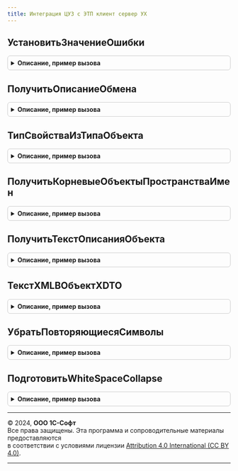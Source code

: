 ```yaml
---
title: Интеграция ЦУЗ с ЭТП клиент сервер УХ
---
```



## УстановитьЗначениеОшибки
<details style="margin: 1em 0; padding: 0.5em; border: 1px solid #ccc; border-radius: 6px;">

<summary style="font-weight: bold; cursor: pointer;">Описание, пример вызова</summary>

```bsl

// Установить значения полей описания транзакции для переданной ошибки.
Процедура УстановитьЗначениеОшибки(ПоляОписанияТранзакции, ТекстОшибки) Экспорт
```

Пример вызова
```bsl
ИнтеграцияЦУЗсЭТПКлиентСерверУХ.УстановитьЗначениеОшибки(ПоляОписанияТранзакции, ТекстОшибки) 
```
</details>

## ПолучитьОписаниеОбмена
<details style="margin: 1em 0; padding: 0.5em; border: 1px solid #ccc; border-radius: 6px;">

<summary style="font-weight: bold; cursor: pointer;">Описание, пример вызова</summary>

```bsl

Функция ПолучитьОписаниеОбмена(КомандаОбмена, ЭТП, ОбъектВыгрузки, ПараметрыПодключенияКЭТП, ПоляОписанияТранзакции) Экспорт
```

Пример вызова
```bsl
Результат = ИнтеграцияЦУЗсЭТПКлиентСерверУХ.ПолучитьОписаниеОбмена(КомандаОбмена, ЭТП, ОбъектВыгрузки, ПараметрыПодключенияКЭТП, ПоляОписанияТранзакции) 
```
</details>

## ТипСвойстваИзТипаОбъекта
<details style="margin: 1em 0; padding: 0.5em; border: 1px solid #ccc; border-radius: 6px;">

<summary style="font-weight: bold; cursor: pointer;">Описание, пример вызова</summary>

```bsl

Функция ТипСвойстваИзТипаОбъекта(ТипОбъекта, ИмяСвойства) Экспорт
```

Пример вызова
```bsl
Результат = ИнтеграцияЦУЗсЭТПКлиентСерверУХ.ТипСвойстваИзТипаОбъекта(ТипОбъекта, ИмяСвойства) 
```
</details>

## ПолучитьКорневыеОбъектыПространстваИмен
<details style="margin: 1em 0; padding: 0.5em; border: 1px solid #ccc; border-radius: 6px;">

<summary style="font-weight: bold; cursor: pointer;">Описание, пример вызова</summary>

```bsl

Функция ПолучитьКорневыеОбъектыПространстваИмен(ФабрикаXDTO, ПространствоИмен) Экспорт
```

Пример вызова
```bsl
Результат = ИнтеграцияЦУЗсЭТПКлиентСерверУХ.ПолучитьКорневыеОбъектыПространстваИмен(ФабрикаXDTO, ПространствоИмен) 
```
</details>

## ПолучитьТекстОписанияОбъекта
<details style="margin: 1em 0; padding: 0.5em; border: 1px solid #ccc; border-radius: 6px;">

<summary style="font-weight: bold; cursor: pointer;">Описание, пример вызова</summary>

```bsl

// Преобразуем объект-XDTO в текст XML
//
// Параметры:
//  ФабрикаXDTO	- ФабрикаXDTO - фабрика.
//  Объект		- ОбъектXDTO | ЗначениеXDTO -
//  ИмяТэга		- Строка - имя тэга в который нужно сделать запись.
//
// Возвращаемое значение:
//   - Строка - текст XML представления переданного объекта.
//
Функция ПолучитьТекстОписанияОбъекта(ФабрикаXDTO, Объект, ИмяТэга) Экспорт
```

Пример вызова
```bsl
Результат = ИнтеграцияЦУЗсЭТПКлиентСерверУХ.ПолучитьТекстОписанияОбъекта(ФабрикаXDTO, Объект, ИмяТэга) 
```
</details>

## ТекстXMLВОбъектXDTO
<details style="margin: 1em 0; padding: 0.5em; border: 1px solid #ccc; border-radius: 6px;">

<summary style="font-weight: bold; cursor: pointer;">Описание, пример вызова</summary>

```bsl

// Преобразуем объект-XDTO в текст XML
//
// Параметры:
//  ФабрикаXDTO	- ФабрикаXDTO - фабрика.
//	ТекстXML	- Строка - текст представления объекта.
//  ТипXDTO		- ТипЗначенияXDTO | ТипОбъектаXDTO | Неопределно - тип
//					объекта для чтения. Если не указан, то будем
//					пытаться определить тип из текста.
//
// Возвращаемое значение:
//   - ЗначенияXDTO | ОбъектаXDTO - прочитанный объект.
//
Функция ТекстXMLВОбъектXDTO(ФабрикаXDTO, ТекстXML, ТипXDTO) Экспорт
```

Пример вызова
```bsl
Результат = ИнтеграцияЦУЗсЭТПКлиентСерверУХ.ТекстXMLВОбъектXDTO(ФабрикаXDTO, ТекстXML, ТипXDTO) 
```
</details>

## УбратьПовторяющиесяСимволы
<details style="margin: 1em 0; padding: 0.5em; border: 1px solid #ccc; border-radius: 6px;">

<summary style="font-weight: bold; cursor: pointer;">Описание, пример вызова</summary>

```bsl

// Удаляем лишние пробельные символы
Функция УбратьПовторяющиесяСимволы(Текст, СимволДляПроверки) Экспорт
```

Пример вызова
```bsl
Результат = ИнтеграцияЦУЗсЭТПКлиентСерверУХ.УбратьПовторяющиесяСимволы(Текст, СимволДляПроверки) 
```
</details>

## ПодготовитьWhiteSpaceCollapse
<details style="margin: 1em 0; padding: 0.5em; border: 1px solid #ccc; border-radius: 6px;">

<summary style="font-weight: bold; cursor: pointer;">Описание, пример вызова</summary>

```bsl

Функция ПодготовитьWhiteSpaceCollapse(Текст) Экспорт
```

Пример вызова
```bsl
Результат = ИнтеграцияЦУЗсЭТПКлиентСерверУХ.ПодготовитьWhiteSpaceCollapse(Текст) 
```
</details>

---

© 2024, **ООО 1С-Софт**  
Все права защищены. Эта программа и сопроводительные материалы предоставляются  
в соответствии с условиями лицензии [Attribution 4.0 International (CC BY 4.0)](https://creativecommons.org/licenses/by/4.0/legalcode).

---
